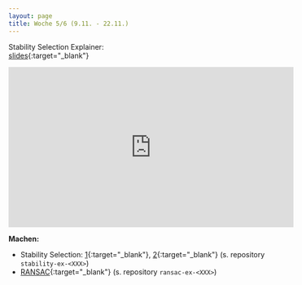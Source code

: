 ```yaml
---
layout: page
title: Woche 5/6 (9.11. - 22.11.)
---
```



Stability Selection Explainer:  
[slides](slides/topdown-stability.html){:target="_blank"}  
<iframe width="560" height="315" src="https://www.youtube-nocookie.com/embed/u1dHszFJx9Y" frameborder="0" allow="accelerometer; autoplay; encrypted-media; gyroscope; picture-in-picture" allowfullscreen></iframe>

**Machen:**

- Stability Selection: [1](ex/stabsel-reading-ex.html){:target="_blank"}, [2](ex/stabsel-ex.html){:target="_blank"} (s. repository `stability-ex-<XXX>`)
- [RANSAC](ex/topdown-parallel-ransac-ex.html){:target="_blank"} (s. repository `ransac-ex-<XXX>`)
